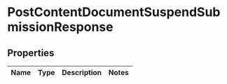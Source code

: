 # PostContentDocumentSuspendSubmissionResponse

## Properties
Name | Type | Description | Notes
------------ | ------------- | ------------- | -------------
